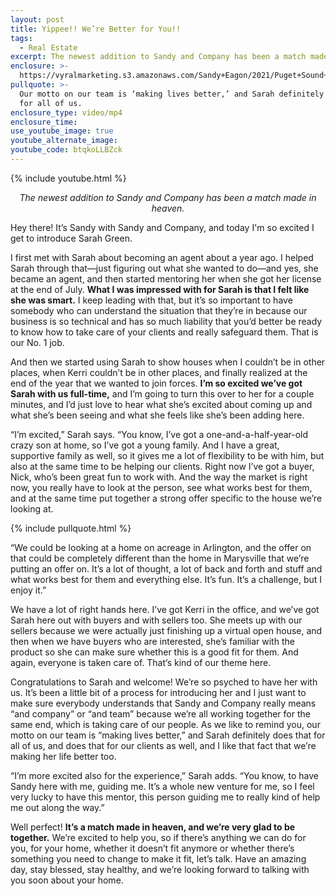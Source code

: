 ```yaml
---
layout: post
title: Yippee!! We’re Better for You!!
tags:
  - Real Estate
excerpt: The newest addition to Sandy and Company has been a match made in heaven.
enclosure: >-
  https://vyralmarketing.s3.amazonaws.com/Sandy+Eagon/2021/Puget+Sound+Real+Estate+Agent_+Meet+Our+New+Agent+Sarah.mp4
pullquote: >-
  Our motto on our team is ‘making lives better,’ and Sarah definitely does that
  for all of us.
enclosure_type: video/mp4
enclosure_time:
use_youtube_image: true
youtube_alternate_image:
youtube_code: btqkoLLBZck
---
```


{% include youtube.html %}

<p style="text-align: center;"><em>The newest addition to Sandy and Company has been a match made in heaven.</em></p>

Hey there\! It’s Sandy with Sandy and Company, and today I'm so excited I get to introduce Sarah Green.&nbsp;

I first met with Sarah about becoming an agent about a year ago. I helped Sarah through that—just figuring out what she wanted to do—and yes, she became an agent, and then started mentoring her when she got her license at the end of July. **What I was impressed with for Sarah is that I felt like she was smart.** I keep leading with that, but it’s so important to have somebody who can understand the situation that they’re in because our business is so technical and has so much liability that you’d better be ready to know how to take care of your clients and really safeguard them. That is our No. 1 job.&nbsp;

And then we started using Sarah to show houses when I couldn’t be in other places, when Kerri couldn’t be in other places, and finally realized at the end of the year that we wanted to join forces. **I’m so excited we’ve got Sarah with us full-time,** and I’m going to turn this over to her for a couple minutes, and I’d just love to hear what she’s excited about coming up and what she’s been seeing and what she feels like she’s been adding here.&nbsp;

“I’m excited,” Sarah says. “You know, I’ve got a one-and-a-half-year-old crazy son at home, so I’ve got a young family. And I have a great, supportive family as well, so it gives me a lot of flexibility to be with him, but also at the same time to be helping our clients. Right now I’ve got a buyer, Nick, who’s been great fun to work with. And the way the market is right now, you really have to look at the person, see what works best for them, and at the same time put together a strong offer specific to the house we’re looking at.

{% include pullquote.html %}

“We could be looking at a home on acreage in Arlington, and the offer on that could be completely different than the home in Marysville that we’re putting an offer on. It’s a lot of thought, a lot of back and forth and stuff and what works best for them and everything else. It’s fun. It’s a challenge, but I enjoy it.”

We have a lot of right hands here. I’ve got Kerri in the office, and we’ve got Sarah here out with buyers and with sellers too. She meets up with our sellers because we were actually just finishing up a virtual open house, and then when we have buyers who are interested, she’s familiar with the product so she can make sure whether this is a good fit for them. And again, everyone is taken care of. That’s kind of our theme here.&nbsp;

Congratulations to Sarah and welcome\! We’re so psyched to have her with us. It’s been a little bit of a process for introducing her and I just want to make sure everybody understands that Sandy and Company really means “and company” or “and team” because we’re all working together for the same end, which is taking care of our people. As we like to remind you, our motto on our team is “making lives better,” and Sarah definitely does that for all of us, and does that for our clients as well, and I like that fact that we’re making her life better too.

“I’m more excited also for the experience,” Sarah adds. “You know, to have Sandy here with me, guiding me. It’s a whole new venture for me, so I feel very lucky to have this mentor, this person guiding me to really kind of help me out along the way.”

Well perfect\! **It’s a match made in heaven, and we’re very glad to be together.** We’re excited to help you, so if there’s anything we can do for you, for your home, whether it doesn’t fit anymore or whether there’s something you need to change to make it fit, let’s talk. Have an amazing day, stay blessed, stay healthy, and we’re looking forward to talking with you soon about your home.
